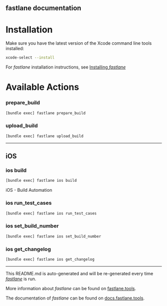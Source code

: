 fastlane documentation
----

# Installation

Make sure you have the latest version of the Xcode command line tools installed:

```sh
xcode-select --install
```

For _fastlane_ installation instructions, see [Installing _fastlane_](https://docs.fastlane.tools/#installing-fastlane)

# Available Actions

### prepare_build

```sh
[bundle exec] fastlane prepare_build
```



### upload_build

```sh
[bundle exec] fastlane upload_build
```



----


## iOS

### ios build

```sh
[bundle exec] fastlane ios build
```

iOS - Build Automation

### ios run_test_cases

```sh
[bundle exec] fastlane ios run_test_cases
```



### ios set_build_number

```sh
[bundle exec] fastlane ios set_build_number
```



### ios get_changelog

```sh
[bundle exec] fastlane ios get_changelog
```



----

This README.md is auto-generated and will be re-generated every time [_fastlane_](https://fastlane.tools) is run.

More information about _fastlane_ can be found on [fastlane.tools](https://fastlane.tools).

The documentation of _fastlane_ can be found on [docs.fastlane.tools](https://docs.fastlane.tools).
